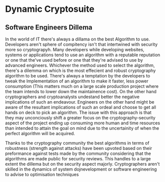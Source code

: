 # Dynamic Cryptosuite

##  Software Engineers Dillema

In the world of IT there's always a dillama on the best Algorithm to use. Developers aren't sphere of compitency isn't that intertwined with security more so cryptograpyh. Many developers while 
developing websites, systems or applications tend to use an  algorithm with a reputable reputation or one that the've used before or one that they're advised to use by advanced engineers.
Whichever the method used to select the algorithm, there's a dilemma on which is the most effecient and robust cryptography algorithm to be used. There's always a temptation by the developers 
to tweak the Implementation of an algorithm to make it faster, less power consumption (This matters much on a large scale production project where the team intends to lower down the maintainence 
cost). On the other hand cryptographers and cryptoanalysts undestand better the negative implications of such an endeavour. Engineers on the other hand might be aware of the resultant implications
of such an ordeal and choose to get all hands on deck to pick an algorithm. The issue with this approach is that they may unconciously shift a greater focus on the cryptography-security aspect of
the project ending up consuming more human and time resources than intended to attain the goal on mind due to the uncertainity of when the perfect algorithm will be acquired. 

Thanks to the cryptography community the best algorithms in terms of robustness (strength against attacks) have been upvoted based on their preformance against tests made by the community
considering that the algorithms are made public for security reviews. This handles to a large extent the dillema but on the security aspect majorly. Cryptographers aren't skilled  in the 
dynamics of system dojnevelopment or software engineering to advise to optimisation techniques